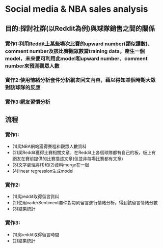 # Social media & NBA sales analysis
## 目的:探討社群(以Reddit為例)與球隊銷售之間的關係
### 實作1:利用Reddit上某些場次比賽的upward number(類似讚數)、comment number及該比賽觀眾數當training data，產生一個model，未來便可利用此model和upward number、comment number來預測觀眾人數
### 實作2:使用情緒分析套件分析網友回文內容，藉以得知某個時期大眾對該球隊的反應
### 實作3:網友習慣分析


## 流程
### 實作1:
- (1)爬NBA網站獲得賽程和觀眾人數資料
- (2)爬Reddit獲得比賽相關文章，在Reddit上各個球隊都有自己的板，板上有網友在賽前提供的比賽描述文章(但並非每場比賽都有文章)
- (3)文字處理將(1)和(2)資料merge在一起
- (4)linear regression生成model
### 實作2:
- (1)爬reddit取得留言資料
- (2)使用vaderSentiment套件對每則留言進行情緒分析，得到該留言情緒分數
- (3)結果統計
### 實作3:
- (1)爬reddit取得留言時間
- (2)結果統計
